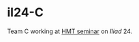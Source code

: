 # il24-C

Team C working at [HMT seminar](http://homermultitext.github.io/summerseminar2016/) on *Iliad* 24.
